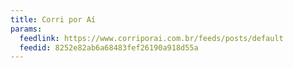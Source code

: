 ```yaml
---
title: Corri por Aí
params:
  feedlink: https://www.corriporai.com.br/feeds/posts/default
  feedid: 8252e82ab6a68483fef26190a918d55a
---
```


